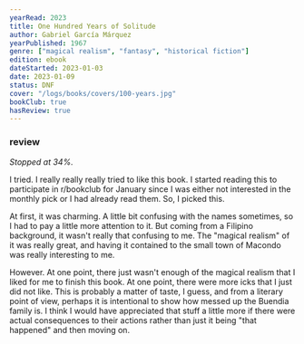 ```yaml
---
yearRead: 2023
title: One Hundred Years of Solitude
author: Gabriel García Márquez
yearPublished: 1967
genre: ["magical realism", "fantasy", "historical fiction"]
edition: ebook
dateStarted: 2023-01-03
date: 2023-01-09
status: DNF
cover: "/logs/books/covers/100-years.jpg"
bookClub: true
hasReview: true
---
```


### review

*Stopped at 34%.*

I tried. I really really really tried to  like this book. I started reading this to participate in r/bookclub for  January since I was either not interested in the monthly pick or I had  already read them. So, I picked this.

At first, it was charming. A little bit confusing with the names sometimes, so I had to pay a little more attention to it. But coming from a Filipino background, it wasn't  really that confusing to me. The "magical realism" of it was really  great, and having it contained to the small town of Macondo was really  interesting to me.

However. At one point, there just wasn't  enough of the magical realism that I liked for me to finish this book.  At one point, there were more icks that I just did not like. This is  probably a matter of taste, I guess, and from a literary point of view,  perhaps it is intentional to show how messed up the Buendia family is. I think I would have appreciated that stuff a little more if there were  actual consequences to their actions rather than just it being "that  happened" and then moving on.